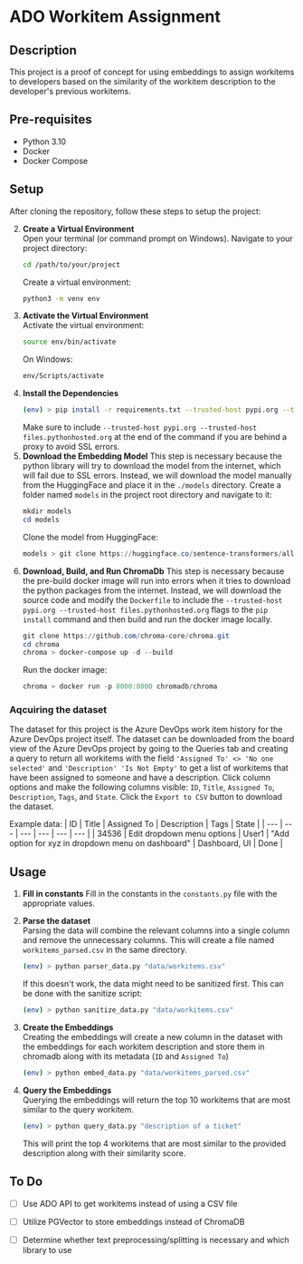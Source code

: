 # ADO Workitem Assignment

## Description
This project is a proof of concept for using embeddings to assign workitems to developers based on the similarity of the workitem description to the developer's previous workitems.

## Pre-requisites
- Python 3.10
- Docker
- Docker Compose

## Setup

After cloning the repository, follow these steps to setup the project:

2. **Create a Virtual Environment**  
   Open your terminal (or command prompt on Windows). Navigate to your project directory:
    ```bash
    cd /path/to/your/project
    ```
    Create a virtual environment:
    ```bash
    python3 -m venv env
    ```
3. **Activate the Virtual Environment**  
    Activate the virtual environment:
    ```bash
    source env/bin/activate
    ```
    On Windows:
    ```bash
    env/Scripts/activate
    ```
4. **Install the Dependencies**
    ```bash
    (env) > pip install -r requirements.txt --trusted-host pypi.org --trusted-host files.pythonhosted.org
    ```
    Make sure to include `--trusted-host pypi.org --trusted-host files.pythonhosted.org` at the end of the command if you are behind a proxy to avoid SSL errors.
5. **Download the Embedding Model**
    This step is necessary because the python library will try to download the model from the internet, which will fail due to SSL errors.  Instead, we will download the model manually from the HuggingFace and place it in the `./models` directory.
    Create a folder named `models` in the project root directory and navigate to it:
    ```powershell
    mkdir models
    cd models
    ```
    Clone the model from HuggingFace:
    ```powershell
    models > git clone https://huggingface.co/sentence-transformers/all-MiniLM-L6-v2 
    ```
6. **Download, Build, and Run ChromaDb**
    This step is necessary because the pre-build docker image will run into errors when it tries
    to download the python packages from the internet.  Instead, we will download the source code
    and modify the `Dockerfile` to include the `--trusted-host pypi.org --trusted-host files.pythonhosted.org`
    flags to the `pip install` command and then build and run the docker image locally.
    ```powershell
    git clone https://github.com/chroma-core/chroma.git
    cd chroma
    chroma > docker-compose up -d --build
    ```
    Run the docker image:
    ```powershell
    chroma > docker run -p 8000:8000 chromadb/chroma
    ```

### Aqcuiring the dataset
The dataset for this project is the Azure DevOps work item history for the Azure DevOps project itself.
The dataset can be downloaded from the board view of the Azure DevOps project by going to the Queries tab
and creating a query to return all workitems with the field `'Assigned To' <> 'No one selected'` and 
`'Description' 'Is Not Empty'` to get a list of workitems that have been assigned to someone and have a
description. Click column options and make the following columns visible: `ID`, `Title`, `Assigned To`,
`Description`, `Tags`, and `State`. Click the `Export to CSV` button to download the dataset.

Example data:
| ID | Title | Assigned To | Description | Tags | State |
| --- | --- | --- | --- | --- | --- |
| 34536 | Edit dropdown menu options | User1 | "Add option for xyz in dropdown menu on dashboard" | Dashboard, UI | Done |

## Usage
1. **Fill in constants**
  Fill in the constants in the `constants.py` file with the appropriate values.
2. **Parse the dataset**  
  Parsing the data will combine the relevant columns into a single column and remove the unnecessary columns.
  This will create a file named `workitems_parsed.csv` in the same directory.
    ```bash
    (env) > python parser_data.py "data/workitems.csv"
    ```

    If this doesn't work, the data might need to be sanitized first. This can be done with the sanitize script:
    ```bash
    (env) > python sanitize_data.py "data/workitems.csv"
    ```
3. **Create the Embeddings**  
  Creating the embeddings will create a new column in the dataset with the embeddings for each workitem description and store them in chromadb along with its metadata (`ID` and `Assigned To`)
    ```bash
    (env) > python embed_data.py "data/workitems_parsed.csv"
    ```    
4. **Query the Embeddings**  
  Querying the embeddings will return the top 10 workitems that are most similar to the query workitem.
    ```bash
    (env) > python query_data.py "description of a ticket"
    ```
    This will print the top 4 workitems that are most similar to the provided description along with their similarity score.

## To Do

- [ ] Use ADO API to get workitems instead of using a CSV file

- [ ] Utilize PGVector to store embeddings instead of ChromaDB

- [ ] Determine whether text preprocessing/splitting is necessary and which library to use